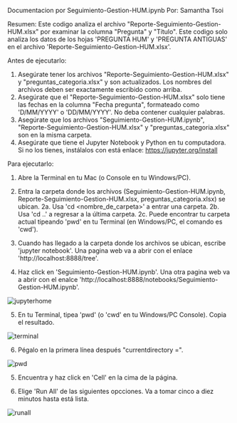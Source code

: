 Documentacion por Seguimiento-Gestion-HUM.ipynb
Por: Samantha Tsoi

Resumen:
Este codigo analiza el archivo "Reporte-Seguimiento-Gestion-HUM.xlsx" por examinar la columna "Pregunta" y "Título". 
Este codigo solo analiza los datos de los hojas 'PREGUNTA HUM' y 'PREGUNTA ANTIGUAS' en el archivo 'Reporte-Seguimiento-Gestion-HUM.xlsx'.




Antes de ejecutarlo:
1. Asegúrate tener los archivos "Reporte-Seguimiento-Gestion-HUM.xlsx" y "preguntas_categoria.xlsx" y son actualizados. Los nombres del archivos deben ser exactamente escribido como arriba.
2. Asegúrate que el "Reporte-Seguimiento-Gestion-HUM.xlsx" solo tiene las fechas en la columna "Fecha pregunta", formateado como 'D/MM/YYYY' o 'DD/MM/YYYY'. No deba contener cualquier palabras.
3. Asegúrate que los archivos "Seguimiento-Gestion-HUM.ipynb", "Reporte-Seguimiento-Gestion-HUM.xlsx" y "preguntas_categoria.xlsx" son en la misma carpeta.
4. Asegúrate que tiene el Jupyter Notebook y Python en tu computadora. Si no los tienes, instálalos con está enlace: https://jupyter.org/install

Para ejecutarlo:
1. Abre la Terminal en tu Mac (o Console en tu Windows/PC).

2. Entra la carpeta donde los archivos (Seguimiento-Gestion-HUM.ipynb, Reporte-Seguimiento-Gestion-HUM.xlsx, preguntas_categoria.xlsx) se ubican.
	2a. Usa 'cd <nombre_de_carpeta>' a entrar una carpeta.
	2b. Usa 'cd ..' a regresar a la última carpeta.
	2c. Puede encontrar tu carpeta actual tipeando 'pwd' en tu Terminal (en Windows/PC, el comando es 'cwd').

3. Cuando has llegado a la carpeta donde los archivos se ubican, escribe 'jupyter notebook'. Una pagina web va a abrir con el enlace 'http://localhost:8888/tree'.

4. Haz click en 'Seguimiento-Gestion-HUM.ipynb'. Una otra pagina web va a abrir con el enalce 'http://localhost:8888/notebooks/Seguimiento-Gestion-HUM.ipynb'.

![jupyterhome](https://user-images.githubusercontent.com/8455299/57087836-eefafe00-6cce-11e9-884a-7b3fe33e86ef.png)

5. En tu Terminal, tipea 'pwd' (o 'cwd' en tu Windows/PC Console). Copia el resultado.

![terminal](https://user-images.githubusercontent.com/8455299/57087852-fa4e2980-6cce-11e9-9120-ee7565984d64.png)

6. Pégalo en la primera línea después "currentdirectory =".

![pwd](https://user-images.githubusercontent.com/8455299/57087804-dee31e80-6cce-11e9-8f05-731cf9d7aba5.png)

5. Encuentra y haz click en 'Cell' en la cima de la página.

6. Elige 'Run All' de las siguientes opcciones. Va a tomar cinco a diez minutos hasta está lista.

![runall](https://user-images.githubusercontent.com/8455299/57087732-b5c28e00-6cce-11e9-83d4-4f2c35656d2d.png)
